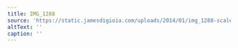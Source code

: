 ```yaml
---
title: IMG_1288
source: 'https://static.jamesdigioia.com/uploads/2014/01/img_1288-scaled.jpg'
altText: ''
caption: ''
---
```


